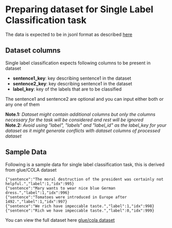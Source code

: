 
# Preparing dataset for Single Label Classification task

The data is expected to be in jsonl format as described [here](https://jsonlines.org/)

## Dataset columns

Single label classification expects following columns to be present in dataset


- **sentence1_key**: key describing sentence1 in the dataset
- **sentence2_key**: key describing sentence1 in the dataset
- **label_key**: key of the labels that are to be classified

The sentence1 and sentence2 are optional and you can input either both or any one of them

**Note.1:** *Dataset might contain additional columns but only the columns necessary for the task will be considered and rest will be ignored*
<br>
**Note.2:** *Avoid using "label", "labels" and "label_id" as the label_key for your dataset as it might generate conflicts with dataset columns of processed dataset*  

## Sample Data

Following is a sample data for single label classification task, this is derived from glue/COLA dataset

```
{"sentence":"The moral destruction of the president was certainly not helpful.","label":1,"idx":995}
{"sentence":"Mary wants to wear nice blue German dress.","label":1,"idx":996}
{"sentence":"Tomatoes were introduced in Europe after 1492.","label":1,"idx":997}
{"sentence":"We rich have impeccable taste.","label":1,"idx":998}
{"sentence":"Rich we have impeccable taste.","label":0,"idx":999}
```

You can view the full dataset here [glue/cola dataset](https://huggingface.co/datasets/glue/viewer/cola/train)
